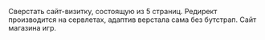 Сверстать сайт-визитку, состоящую из 5 страниц. Редирект производится на сервлетах, адаптив верстала сама без бутстрап. Сайт магазина игр.
